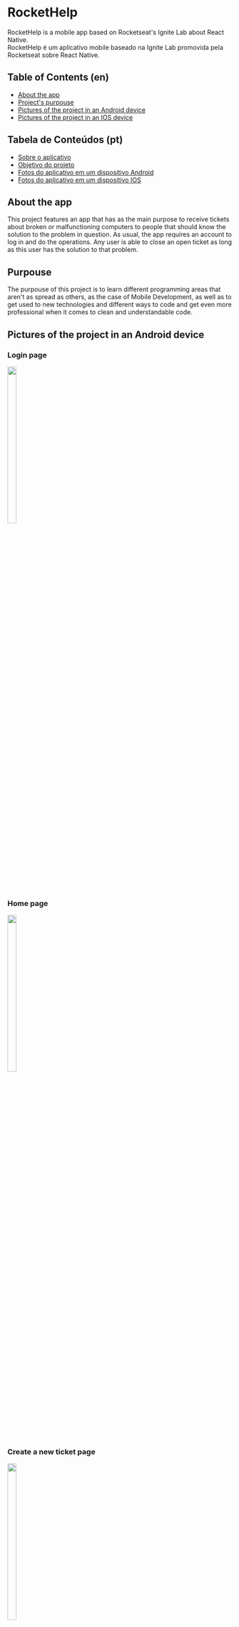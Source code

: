 # RocketHelp

RocketHelp is a mobile app based on Rocketseat's Ignite Lab about React Native. <br>
RocketHelp é um aplicativo mobile baseado na Ignite Lab promovida pela Rocketseat sobre React Native.

## Table of Contents (en)
- [About the app](#about-the-app)
- [Project's purpouse](#purpouse)
- [Pictures of the project in an Android device](#pictures-of-the-project-in-an-android-device)
- [Pictures of the project in an IOS device](#pictures-of-the-project-in-an-ios-device)

## Tabela de Conteúdos (pt)
- [Sobre o aplicativo](#sobre-o-aplicativo)
- [Objetivo do projeto](#objetivo-do-projeto)
- [Fotos do aplicativo em um dispositivo Android](#fotos-do-aplicativo-em-um-dispositivo-android)
- [Fotos do aplicativo em um dispositivo IOS](#fotos-do-aplicativo-em-um-dispositivo-ios)

## About the app

This project features an app that has as the main purpose to receive tickets about broken or malfunctioning computers to people that should know the solution to the problem in question. As usual, the app requires an account to log in and do the operations. Any user is able to close an open ticket as long as this user has the solution to that problem.

## Purpouse
The purpouse of this project is to learn different programming areas that aren't as spread as others, as the case of Mobile Development, as well as to get used to new technologies and different ways to code and get even more professional when it comes to clean and understandable code.

## Pictures of the project in an Android device
### Login page
<img src="https://github.com/vinicgoulart/RocketHelp/blob/master/screenshots/login-page.jpeg?raw=true" width=20% height=30%>

### Home page
<img src="https://github.com/vinicgoulart/RocketHelp/blob/master/screenshots/home-page.jpeg?raw=true" width=20% height=30%>

### Create a new ticket page
<img src="https://github.com/vinicgoulart/RocketHelp/blob/master/screenshots/create-ticket.jpeg?raw=true" width=20% height=30%>

### Open ticket's page
<img src="https://github.com/vinicgoulart/RocketHelp/blob/master/screenshots/open-ticket.jpeg?raw=true" width=20% height=30%>

### Closed ticket's page
<img src="https://github.com/vinicgoulart/RocketHelp/blob/master/screenshots/closed-ticket.jpeg?raw=true" width=20% height=30%>

## Pictures of the project in an IOS device
Pictures of the project in an IOS device aren't available, as for default React Native requires MacOS and other Apple tools to debug it.

## Sobre o aplicativo
Este projeto contém um app que tem como principal proposta receber relatórios de problemas em computadores para que assim pessoas que sabem sobre o assunto possam devolver uma resposta para o problema. Como o padrão, o app pede por uma conta para acessar o sistema e poder fazer as operações. Qualquer usuário pode fechar um ticket aberto desde que este usuário tenha a solução para o problema.

## Objetivo do projeto
O objetivo deste projeto é aprender novas áreas dentro de programação que não são tão populares como outras, como é o caso do desenvolvimento mobile, assim como se acostumar com novas tecnologias e maneiras diferentes de codar e até mais profissionais quando o assunto é clean code.

## Fotos do aplicativo em um dispositivo Android
### Página de login
<img src="https://github.com/vinicgoulart/RocketHelp/blob/master/screenshots/login-page.jpeg?raw=true" width=20% height=30%>

### Home page
<img src="https://github.com/vinicgoulart/RocketHelp/blob/master/screenshots/home-page.jpeg?raw=true" width=20% height=30%>

### Página de criar um ticket
<img src="https://github.com/vinicgoulart/RocketHelp/blob/master/screenshots/create-ticket.jpeg?raw=true" width=20% height=30%>

### Página de um ticket aberto
<img src="https://github.com/vinicgoulart/RocketHelp/blob/master/screenshots/open-ticket.jpeg?raw=true" width=20% height=30%>

### Página de um ticket fechado
<img src="https://github.com/vinicgoulart/RocketHelp/blob/master/screenshots/closed-ticket.jpeg?raw=true" width=20% height=30%>

## Fotos do aplicativo em um dispositivo IOS
As fotos do projeto em um dispositivo IOS não estão disponíveis, já que por padrão o React Native pede ferramentas Apple como MacOS para debugar ele.